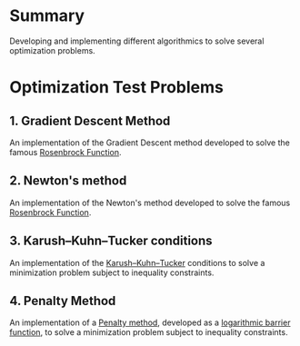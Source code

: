 # Summary

Developing and implementing different algorithmics to solve several optimization problems.

# Optimization Test Problems

## 1. Gradient Descent Method

An implementation of the Gradient Descent method developed to solve the famous [Rosenbrock Function](https://www.sfu.ca/~ssurjano/rosen.html).

## 2. Newton's method

An implementation of the Newton's method developed to solve the famous [Rosenbrock Function](https://www.sfu.ca/~ssurjano/rosen.html).

## 3. Karush–Kuhn–Tucker conditions

An implementation of the [Karush–Kuhn–Tucker](https://en.wikipedia.org/wiki/Karush%E2%80%93Kuhn%E2%80%93Tucker_conditions) conditions to solve a minimization problem subject to inequality constraints. 

## 4. Penalty Method

An implementation of a [Penalty method](https://en.wikipedia.org/wiki/Penalty_method), developed as a [logarithmic barrier function](https://en.wikipedia.org/wiki/Barrier_function), to solve a minimization problem subject to inequality constraints.
